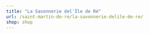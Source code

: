 ```yaml
---
title: "La Savonnerie del'Île de Ré"
url: /saint-martin-de-re/la-savonnerie-delile-de-re/
shop: shop
---
```

